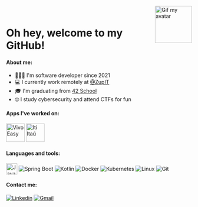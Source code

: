 <img align="right" height="100cm" alt="Gif my avatar" src="https://media.tenor.com/ZzHcouW2Cu4AAAAC/my-avatar.gif"/></br>
# Oh hey, welcome to my GitHub!

#### About me:
- 👩🏾‍💻 I'm software developer since 2021
- 💻 I currently work remotely at [@ZupIT](https://github.com/ZupIT/)
- 🎓 I'm graduating from [42 School](https://github.com/42School)
- 🤓 I study cybersecurity and attend CTFs for fun

#### Apps I've worked on:
<div>
  <img height="50cm" alt="Vivo Easy" src="https://uploaddeimagens.com.br/images/004/557/007/thumb/vivoeasy.png?1690314566"/>
  <img height="50cm" alt="Iti Itaú" src="https://uploaddeimagens.com.br/images/004/557/009/thumb/itiitau.png?1690314703"/>
</div>

#### Languages ​​and tools:
<div style="display: inline_block">
  <img align="center" size=2 alt="Java" src="https://uploaddeimagens.com.br/images/004/556/475/full/java_%284%29.png?1690300133" height="30" width="30"/>
  <img align="center" size=2 alt="Spring Boot" src="https://img.shields.io/badge/Spring%20Boot-6DB33F.svg?style=for-the-badge&logo=Spring-Boot&logoColor=white"/>
  <img align="center" size=2 alt="Kotlin" src="https://img.shields.io/badge/Kotlin-7F52FF.svg?style=for-the-badge&logo=Kotlin&logoColor=white"/>
  <img align="center" size=2 alt="Docker" src="https://img.shields.io/badge/Docker-2496ED.svg?style=for-the-badge&logo=Docker&logoColor=white"/>
  <img align="center" size=2 alt="Kubernetes" src="https://img.shields.io/badge/Kubernetes-326CE5.svg?style=for-the-badge&logo=Kubernetes&logoColor=white"/>
  <img align="center" size=2 alt="Linux" src="https://img.shields.io/badge/Linux-FCC624?style=for-the-badge&logo=linux&logoColor=black"/>
  <img align="center" size=2 alt="Git" src="https://img.shields.io/badge/Git-F05032.svg?style=for-the-badge&logo=Git&logoColor=white"/>
</div>

#### Contact me:
[![Linkedin](https://img.shields.io/badge/LinkedIn-0A66C2.svg?style=for-the-badge&logo=LinkedIn&logoColor=white)](https://www.linkedin.com/in/elaine-sousa-4381b1280/)
[![Gmail](https://img.shields.io/badge/Gmail-EA4335.svg?style=for-the-badge&logo=Gmail&logoColor=white)](mailto:elainedsousa98@gmail.com)
